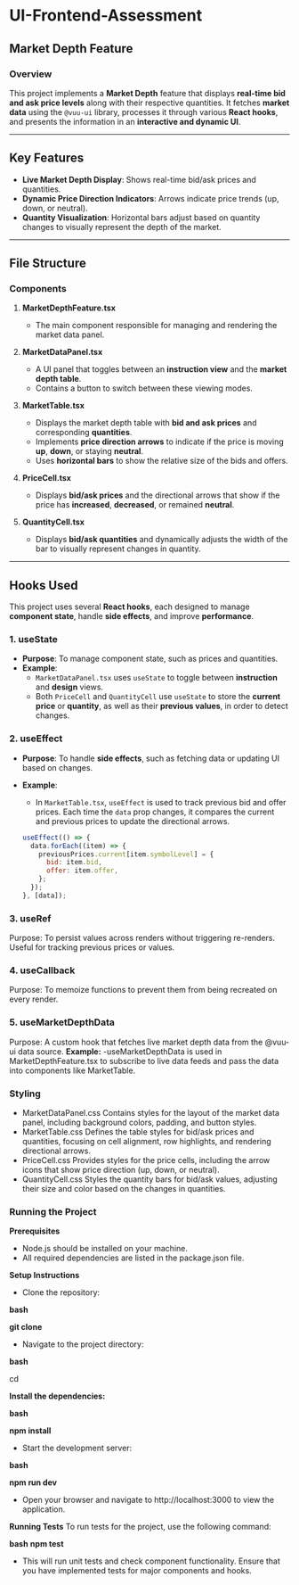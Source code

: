 # **UI-Frontend-Assessment**

## **Market Depth Feature**

### **Overview**

This project implements a **Market Depth** feature that displays **real-time bid and ask price levels** along with their respective quantities. It fetches **market data** using the `@vuu-ui` library, processes it through various **React hooks**, and presents the information in an **interactive and dynamic UI**.

---

## **Key Features**

- **Live Market Depth Display**: Shows real-time bid/ask prices and quantities.
- **Dynamic Price Direction Indicators**: Arrows indicate price trends (up, down, or neutral).
- **Quantity Visualization**: Horizontal bars adjust based on quantity changes to visually represent the depth of the market.

---

## **File Structure**

### **Components**

1. **MarketDepthFeature.tsx**
   - The main component responsible for managing and rendering the market data panel.

2. **MarketDataPanel.tsx**
   - A UI panel that toggles between an **instruction view** and the **market depth table**.
   - Contains a button to switch between these viewing modes.

3. **MarketTable.tsx**
   - Displays the market depth table with **bid and ask prices** and corresponding **quantities**.
   - Implements **price direction arrows** to indicate if the price is moving **up**, **down**, or staying **neutral**.
   - Uses **horizontal bars** to show the relative size of the bids and offers.

4. **PriceCell.tsx**
   - Displays **bid/ask prices** and the directional arrows that show if the price has **increased**, **decreased**, or remained **neutral**.

5. **QuantityCell.tsx**
   - Displays **bid/ask quantities** and dynamically adjusts the width of the bar to visually represent changes in quantity.

---

## **Hooks Used**

This project uses several **React hooks**, each designed to manage **component state**, handle **side effects**, and improve **performance**.

### **1. useState**
- **Purpose**: To manage component state, such as prices and quantities.
- **Example**: 
  - `MarketDataPanel.tsx` uses `useState` to toggle between **instruction** and **design** views.
  - Both `PriceCell` and `QuantityCell` use `useState` to store the **current price** or **quantity**, as well as their **previous values**, in order to detect changes.

### **2. useEffect**
- **Purpose**: To handle **side effects**, such as fetching data or updating UI based on changes.
- **Example**: 
  - In `MarketTable.tsx`, `useEffect` is used to track previous bid and offer prices. Each time the `data` prop changes, it compares the current and previous prices to update the directional arrows.

  ```jsx
  useEffect(() => {
    data.forEach((item) => {
      previousPrices.current[item.symbolLevel] = {
        bid: item.bid,
        offer: item.offer,
      };
    });
  }, [data]);
### **3. useRef**
Purpose: To persist values across renders without triggering re-renders. Useful for tracking previous prices or values.
### **4. useCallback**
Purpose: To memoize functions to prevent them from being recreated on every render.

### **5. useMarketDepthData**
Purpose: A custom hook that fetches live market depth data from the @vuu-ui data source.
**Example:**
-useMarketDepthData is used in MarketDepthFeature.tsx to subscribe to live data feeds and pass the data into components like MarketTable.

### **Styling**
- MarketDataPanel.css
Contains styles for the layout of the market data panel, including background colors, padding, and button styles.
- MarketTable.css
Defines the table styles for bid/ask prices and quantities, focusing on cell alignment, row highlights, and rendering directional arrows.
- PriceCell.css
Provides styles for the price cells, including the arrow icons that show price direction (up, down, or neutral).
- QuantityCell.css
Styles the quantity bars for bid/ask values, adjusting their size and color based on the changes in quantities.
### **Running the Project**
**Prerequisites**
- Node.js should be installed on your machine.
- All required dependencies are listed in the package.json file.

**Setup Instructions**
- Clone the repository:

**bash**

**git clone <repository-url>**
- Navigate to the project directory:

**bash**

cd <project-directory>

**Install the dependencies:**

**bash**

**npm install**

- Start the development server:

**bash**

**npm run dev**
- Open your browser and navigate to http://localhost:3000 to view the application.

**Running Tests**
To run tests for the project, use the following command:

**bash**
**npm test**
- This will run unit tests and check component functionality. Ensure that you have implemented tests for major components and hooks.
